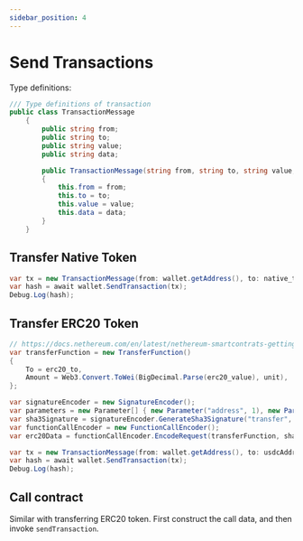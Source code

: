 ```yaml
---
sidebar_position: 4
---
```


# Send Transactions

Type definitions:

```csharp
/// Type definitions of transaction
public class TransactionMessage
    {
        public string from;
        public string to;
        public string value;
        public string data;

        public TransactionMessage(string from, string to, string value, string data)
        {
            this.from = from;
            this.to = to;
            this.value = value;
            this.data = data;
        }
    }
```

## Transfer Native Token

```csharp
var tx = new TransactionMessage(from: wallet.getAddress(), to: native_to, value: Web3.Convert.ToWei(BigDecimal.Parse(native_value), 18).ToString(), data: "0x");
var hash = await wallet.SendTransaction(tx);
Debug.Log(hash);
```

## Transfer ERC20 Token

```csharp
// https://docs.nethereum.com/en/latest/nethereum-smartcontrats-gettingstarted/
var transferFunction = new TransferFunction()
{
    To = erc20_to,
    Amount = Web3.Convert.ToWei(BigDecimal.Parse(erc20_value), unit),
};

var signatureEncoder = new SignatureEncoder();
var parameters = new Parameter[] { new Parameter("address", 1), new Parameter("uint256", 2) };
var sha3Signature = signatureEncoder.GenerateSha3Signature("transfer", parameters, 4);
var functionCallEncoder = new FunctionCallEncoder();
var erc20Data = functionCallEncoder.EncodeRequest(transferFunction, sha3Signature);

var tx = new TransactionMessage(from: wallet.getAddress(), to: usdcAddress, value: "0x", data: erc20Data);
var hash = await wallet.SendTransaction(tx);
Debug.Log(hash);
```

## Call contract

Similar with transferring ERC20 token. First construct the call data, and then invoke `sendTransaction`.
